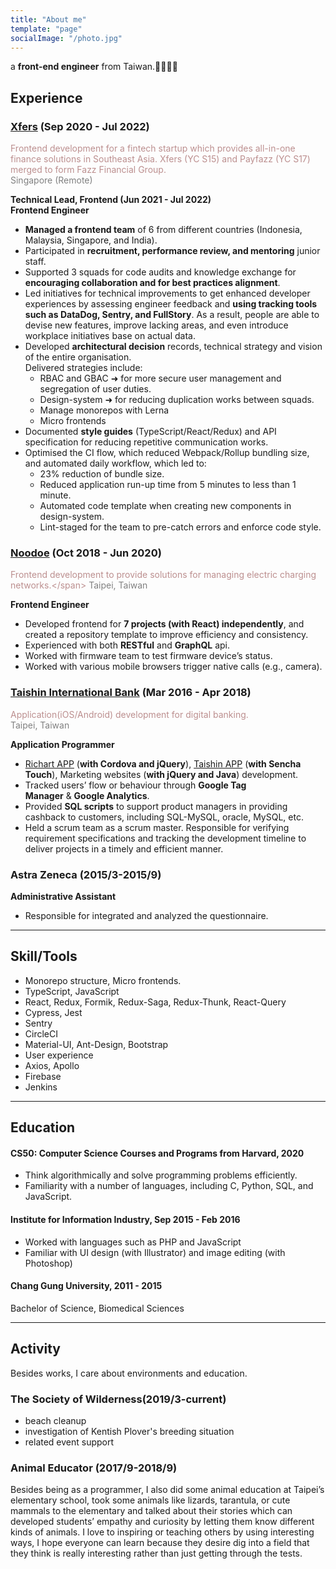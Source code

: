```yaml
---
title: "About me"
template: "page"
socialImage: "/photo.jpg"
---
```


a **front-end engineer** from Taiwan.👩‍💻🇹🇼

## Experience

### [Xfers](https://www.xfers.com/sg) (Sep 2020 - Jul 2022)

<span style="color:rosybrown">Frontend development for a fintech startup which provides all-in-one finance solutions in Southeast Asia. Xfers (YC S15) and Payfazz (YC S17) merged to form Fazz Financial Group.</span>\
<span style="color:grey">Singapore (Remote)</span>

**Technical Lead, Frontend (Jun 2021 - Jul 2022)**\
**Frontend Engineer**

- **Managed a frontend team** of 6 from different countries (Indonesia, Malaysia, Singapore, and India).
- Participated in **recruitment, performance review, and mentoring** junior staff.
- Supported 3 squads for code audits and knowledge exchange for **encouraging collaboration and for best practices alignment**.
- Led initiatives for technical improvements to get enhanced developer experiences by assessing engineer feedback and **using tracking tools such as DataDog, Sentry, and FullStory**. As a result, people are able to devise new features, improve lacking areas, and even introduce workplace initiatives base on actual data.
- Developed **architectural decision** records, technical strategy and vision of the entire organisation.\
  Delivered strategies include:
  - RBAC and GBAC ➜ for more secure user management and segregation of user duties.
  - Design-system ➜ for reducing duplication works between squads.
  - Manage monorepos with Lerna
  - Micro frontends
- Documented **style guides** (TypeScript/React/Redux) and API specification for reducing repetitive communication works.
- Optimised the CI flow, which reduced Webpack/Rollup bundling size, and automated daily workflow, which led to:
  - 23% reduction of bundle size.
  - Reduced application run-up time from 5 minutes to less than 1 minute.
  - Automated code template when creating new components in design-system.
  - Lint-staged for the team to pre-catch errors and enforce code style.

### [Noodoe](https://www.noodoe.com/au/) (Oct 2018 - Jun 2020)

<span style="color:rosybrown">Frontend development to provide solutions for managing electric charging networks.\</span>
<span style="color:grey">Taipei, Taiwan</span>

**Frontend Engineer**

- Developed frontend for **7 projects (with React) independently**, and created a repository template to improve efficiency and consistency.
- Experienced with both **RESTful** and **GraphQL** api.
- Worked with firmware team to test firmware device’s status.
- Worked with various mobile browsers trigger native calls (e.g., camera).

### [Taishin International Bank](https://www.taishinbank.com.tw/TSB/en/) (Mar 2016 - Apr 2018)

<span style="color:rosybrown">Application(iOS/Android) development for digital banking.</span>\
<span style="color:grey">Taipei, Taiwan</span>

**Application Programmer**

- [Richart APP](https://apps.apple.com/tw/app/richart/id1079733142) (**with Cordova and jQuery**), [Taishin APP](https://play.google.com/store/apps/details?id=tw.com.taishinbank.mobile&hl=zh_TW&gl=US) (**with Sencha Touch**), Marketing websites (**with jQuery and Java**) development.
- Tracked users’ flow or behaviour through **Google Tag Manager** & **Google Analytics**.
- Provided **SQL scripts** to support product managers in providing cashback to customers, including SQL-MySQL, oracle, MySQL, etc.
- Held a scrum team as a scrum master. Responsible for verifying requirement specifications and tracking the development timeline to deliver projects in a timely and efficient manner.

### Astra Zeneca (2015/3-2015/9)

**Administrative Assistant**

- Responsible for integrated and analyzed the questionnaire.

---

## Skill/Tools

- Monorepo structure, Micro frontends.
- TypeScript, JavaScript
- React, Redux, Formik, Redux-Saga, Redux-Thunk, React-Query
- Cypress, Jest
- Sentry
- CircleCI
- Material-UI, Ant-Design, Bootstrap
- User experience
- Axios, Apollo
- Firebase
- Jenkins

---

## Education

#### CS50: Computer Science Courses and Programs from Harvard, 2020

- Think algorithmically and solve programming problems efficiently.
- Familiarity with a number of languages, including C, Python, SQL, and JavaScript.

#### Institute for Information Industry, Sep 2015 - Feb 2016

- Worked with languages such as PHP and JavaScript
- Familiar with UI design (with Illustrator) and image editing (with Photoshop)

#### Chang Gung University, 2011 - 2015

Bachelor of Science, Biomedical Sciences

---

## Activity

Besides works, I care about environments and education.

### The Society of Wilderness(2019/3-current)

- beach cleanup
- investigation of Kentish Plover's breeding situation
- related event support

### Animal Educator (2017/9-2018/9)

Besides being as a programmer, I also did some animal education at Taipei’s elementary school, took some animals like lizards, tarantula, or cute mammals to the elementary and talked about their stories which can developed students’ empathy and curiosity by letting them know different kinds of animals. I love to inspiring or teaching others by using interesting ways, I hope everyone can learn because they desire dig into a field that they think is really interesting rather than just getting through the tests.
